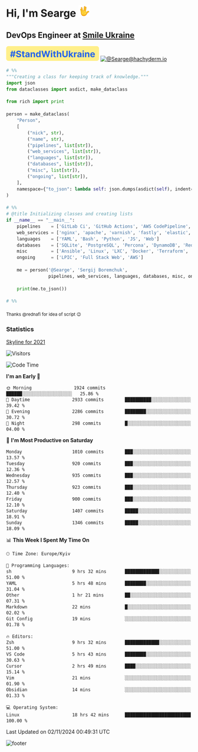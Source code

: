 # Hi, I'm Searge <img src="images/vulcan.webp" style="display: inline-block; margin: 0; height: 2rem" alt="Vulcan salute" />

## DevOps Engineer at [Smile Ukraine](https://smile-ukraine.com/en)

[![Stand With Ukraine](https://raw.githubusercontent.com/vshymanskyy/StandWithUkraine/main/badges/StandWithUkraine.svg)](https://stand-with-ukraine.pp.ua)
<a rel="me" href="https://hachyderm.io/@Searge">![@Searge@hachyderm.io](https://img.shields.io/badge/-@Searge-%232B90D9?logo=mastodon&logoColor=white)</a>

```python
# %%
"""Creating a class for keeping track of knowledge."""
import json
from dataclasses import asdict, make_dataclass

from rich import print

person = make_dataclass(
    "Person",
    [
        ("nick", str),
        ("name", str),
        ("pipelines", list[str]),
        ("web_services", list[str]),
        ("languages", list[str]),
        ("databases", list[str]),
        ("misc", list[str]),
        ("ongoing", list[str]),
    ],
    namespace={"to_json": lambda self: json.dumps(asdict(self), indent=4)},
)

# %%
# @title Initializing classes and creating lists
if __name__ == "__main__":
    pipelines    = ['GitLab Ci', 'GitHub Actions', 'AWS CodePipeline', 'Jenkins']
    web_services = ['nginx', 'apache', 'varnish', 'fastly', 'elastic', 'solr']
    languages    = ['YAML', 'Bash', 'Python', 'JS', 'Web']
    databases    = ['SQLite', 'PostgreSQL', 'Percona', 'DynamoDB', 'Redis']
    misc         = ['Ansible', 'Linux', 'LXC', 'Docker', 'Terraform', 'AWS']
    ongoing      = ['LPIC', 'Full Stack Web', 'AWS']

    me = person('@Searge', 'Sergij Boremchuk',
                pipelines, web_services, languages, databases, misc, ongoing)

    print(me.to_json())

# %%

```

<sub>Thanks @rednafi for idea of script :wink:</sub>

### Statistics

[Skyline for 2021](https://skyline.github.com/Searge/2021)

![Visitors](https://komarev.com/ghpvc/?username=searge&label=Profile%20views&color=0e75b6&style=flat) 
<!--START_SECTION:waka-->
![Code Time](http://img.shields.io/badge/Code%20Time-2%2C892%20hrs%2013%20mins-blue)

**I'm an Early 🐤** 

```text
🌞 Morning                1924 commits        ██████░░░░░░░░░░░░░░░░░░░   25.86 % 
🌆 Daytime                2933 commits        ██████████░░░░░░░░░░░░░░░   39.42 % 
🌃 Evening                2286 commits        ████████░░░░░░░░░░░░░░░░░   30.72 % 
🌙 Night                  298 commits         █░░░░░░░░░░░░░░░░░░░░░░░░   04.00 % 
```
📅 **I'm Most Productive on Saturday** 

```text
Monday                   1010 commits        ███░░░░░░░░░░░░░░░░░░░░░░   13.57 % 
Tuesday                  920 commits         ███░░░░░░░░░░░░░░░░░░░░░░   12.36 % 
Wednesday                935 commits         ███░░░░░░░░░░░░░░░░░░░░░░   12.57 % 
Thursday                 923 commits         ███░░░░░░░░░░░░░░░░░░░░░░   12.40 % 
Friday                   900 commits         ███░░░░░░░░░░░░░░░░░░░░░░   12.10 % 
Saturday                 1407 commits        █████░░░░░░░░░░░░░░░░░░░░   18.91 % 
Sunday                   1346 commits        █████░░░░░░░░░░░░░░░░░░░░   18.09 % 
```


📊 **This Week I Spent My Time On** 

```text
🕑︎ Time Zone: Europe/Kyiv

💬 Programming Languages: 
sh                       9 hrs 32 mins       █████████████░░░░░░░░░░░░   51.00 % 
YAML                     5 hrs 48 mins       ████████░░░░░░░░░░░░░░░░░   31.04 % 
Other                    1 hr 21 mins        ██░░░░░░░░░░░░░░░░░░░░░░░   07.31 % 
Markdown                 22 mins             █░░░░░░░░░░░░░░░░░░░░░░░░   02.02 % 
Git Config               19 mins             ░░░░░░░░░░░░░░░░░░░░░░░░░   01.78 % 

🔥 Editors: 
Zsh                      9 hrs 32 mins       █████████████░░░░░░░░░░░░   51.00 % 
VS Code                  5 hrs 43 mins       ████████░░░░░░░░░░░░░░░░░   30.63 % 
Cursor                   2 hrs 49 mins       ████░░░░░░░░░░░░░░░░░░░░░   15.14 % 
Vim                      21 mins             ░░░░░░░░░░░░░░░░░░░░░░░░░   01.90 % 
Obsidian                 14 mins             ░░░░░░░░░░░░░░░░░░░░░░░░░   01.33 % 

💻 Operating System: 
Linux                    18 hrs 42 mins      █████████████████████████   100.00 % 
```


 Last Updated on 02/11/2024 00:49:31 UTC
<!--END_SECTION:waka-->

![footer](https://capsule-render.vercel.app/api?type=waving&color=gradient&customColorList=14,21&height=82&section=footer)
